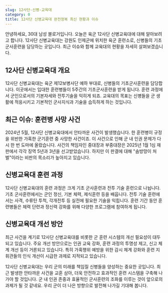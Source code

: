 ```yaml
---
slug: 12사단-신병-교육대
category: 0
title: 12사단 신병교육대 완전정복 최신 현황과 이슈
---
```


안녕하세요, 30대 남성 블로거입니다. 오늘은 육군 12사단 신병교육대에 대해 알아보려고 합니다. 12사단 신병교육대는 강원도 인제군에 위치한 육군 훈련소로, 신병들의 기초군사훈련을 담당하는 곳입니다. 최근 이슈와 함께 교육대의 현황을 자세히 살펴보겠습니다.

## 12사단 신병교육대 개요

12사단 신병교육대는 육군 제12보병사단 예하 부대로, 신병들의 기초군사훈련을 담당합니다. 이곳에서는 입대한 훈련병들이 5주간의 기초군사훈련을 받게 됩니다. 훈련 과정에서 군인으로서의 기본자세와 전투기술을 익히게 되죠. 교육대의 목표는 신병들을 군 생활에 적응시키고 기본적인 군사지식과 기술을 습득하게 하는 것입니다.

## 최근 이슈: 훈련병 사망 사건

2024년 5월, 12사단 신병교육대에서 안타까운 사건이 발생했습니다. 한 훈련병이 규정을 위반한 가혹한 군기훈련 중 사망한 사건이죠. 이 사건으로 인해 군 내 인권 문제가 다시 한 번 도마에 올랐습니다. 사건의 책임자인 중대장과 부중대장은 2025년 1월 1심 재판에서 각각 징역 5년과 3년을 선고받았습니다. 하지만 이 판결에 대해 "솜방망이 처벌"이라는 비판의 목소리가 높아지고 있습니다.

## 신병교육대 훈련 과정

12사단 신병교육대의 훈련 과정은 크게 기초 군사훈련과 전투 기술 훈련으로 나뉩니다. 기초 군사훈련에서는 군인 정신, 기본 체력, 제식훈련 등을 배웁니다. 전투 기술 훈련에서는 사격, 수류탄 투척, 각개전투 등 실전에 필요한 기술을 익힙니다. 훈련 기간 동안 훈련병들은 체력 단련과 정신력 강화를 위해 다양한 프로그램에 참여하게 됩니다.

## 신병교육대 개선 방안

최근 사건을 계기로 12사단 신병교육대를 비롯한 군 훈련 시스템의 개선 필요성이 대두되고 있습니다. 주요 개선 방안으로는 인권 교육 강화, 훈련 과정의 투명성 제고, 신고 체계 개선 등이 거론되고 있습니다. 특히 가혹행위 예방을 위한 감시 체계 강화와 훈련 지휘관들의 인식 개선이 시급한 과제로 지적되고 있습니다.

12사단 신병교육대는 우리 군의 미래를 책임질 신병들을 양성하는 중요한 곳입니다. 최근 발생한 안타까운 사건을 교훈 삼아, 더욱 안전하고 효과적인 훈련 시스템을 구축해 나가야 할 것입니다. 군 내 인권 존중과 효율적인 군사훈련의 조화를 이루는 것이 앞으로의 과제가 될 것 같네요. 우리 군이 더 나은 방향으로 발전해 나가길 기대해 봅니다.
